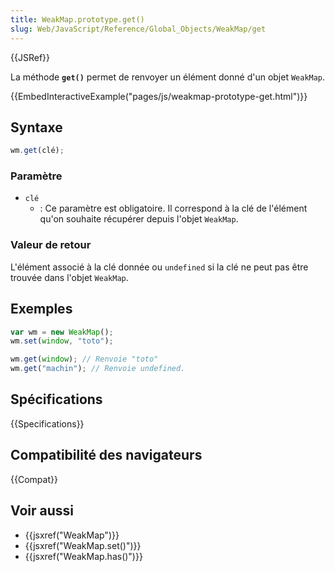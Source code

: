 ```yaml
---
title: WeakMap.prototype.get()
slug: Web/JavaScript/Reference/Global_Objects/WeakMap/get
---
```


{{JSRef}}

La méthode **`get()`** permet de renvoyer un élément donné d'un objet `WeakMap`.

{{EmbedInteractiveExample("pages/js/weakmap-prototype-get.html")}}

## Syntaxe

```js
wm.get(clé);
```

### Paramètre

- `clé`
  - : Ce paramètre est obligatoire. Il correspond à la clé de l'élément qu'on souhaite récupérer depuis l'objet `WeakMap`.

### Valeur de retour

L'élément associé à la clé donnée ou `undefined` si la clé ne peut pas être trouvée dans l'objet `WeakMap`.

## Exemples

```js
var wm = new WeakMap();
wm.set(window, "toto");

wm.get(window); // Renvoie "toto"
wm.get("machin"); // Renvoie undefined.
```

## Spécifications

{{Specifications}}

## Compatibilité des navigateurs

{{Compat}}

## Voir aussi

- {{jsxref("WeakMap")}}
- {{jsxref("WeakMap.set()")}}
- {{jsxref("WeakMap.has()")}}
